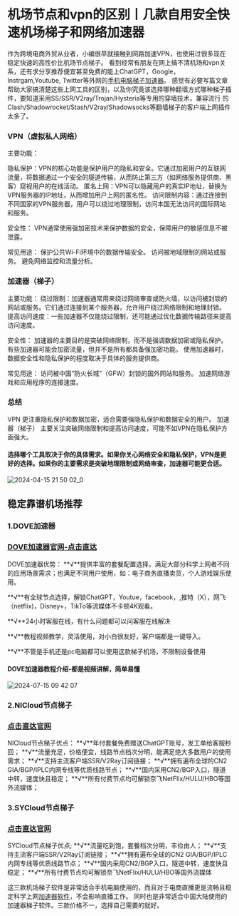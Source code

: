 # 机场节点和vpn的区别丨几款自用安全快速机场梯子和网络加速器

作为跨境电商外贸从业者，小编很早就接触到网路加速VPN，也使用过很多现在稳定快速的高性价比机场节点梯子。
看到经常有朋友在网上搞不清机场和vpn关系，还有求分享推荐便宜甚至免费的能上ChatGPT，Google，Instrgam,Youtube, Twitter等外网的[手机电脑梯子加速器](https://gitlab.com/gaosukexueshangwang/kexueshangwang)。
感觉有必要写篇文章帮助大家搞清楚这些上网工具的区别，以及你究竟该选择哪种翻墙方式哪种梯子插件，要知道采用SS/SSR/V2ray/Trojan/Hysteria等专用的穿墙技术，兼容流行
的Clash/Shadowrocket/Stash/V2ray/Shadowsocks等翻墙梯子的客户端上网插件太多了。

### VPN（虚拟私人网络）
主要功能：

隐私保护：VPN的核心功能是保护用户的隐私和安全。它通过加密用户的互联网流量，将数据通过一个安全的隧道传输，从而防止第三方（如网络服务提供商、黑客）窥视用户的在线活动。
匿名上网：VPN可以隐藏用户的真实IP地址，替换为VPN服务器的IP地址，从而增加用户上网的匿名性。
访问限制内容：通过连接到不同国家的VPN服务器，用户可以绕过地理限制，访问本国无法访问的国际网站和服务。

安全性：
VPN通常使用强加密技术来保护数据的安全，保障用户的敏感信息不被泄露。

常见用途：
保护公共Wi-Fi环境中的数据传输安全。
访问被地域限制的网站或服务。
避免网络监控和流量分析。

### 加速器（梯子）
主要功能：
绕过限制：加速器通常用来绕过网络审查或防火墙，以访问被封锁的网站或服务。它们通过连接到某个服务器，允许用户绕过网络限制和地理封锁。
提高访问速度：一些加速器不仅能绕过限制，还可能通过优化数据传输路径来提高访问速度。

安全性：
加速器的主要目的是突破网络限制，而不是强调数据加密或隐私保护。有些加速器可能会加密流量，但并不是所有都具备强加密功能。
使用加速器时，数据安全性和隐私保护的程度取决于具体的服务提供商。

常见用途：
访问被中国“防火长城”（GFW）封锁的国外网站和服务。
加速网络游戏和应用程序的连接速度。
### 总结
VPN 更注重隐私保护和数据加密，适合需要强隐私保护和数据安全的用户。
加速器（梯子） 主要关注突破网络限制和提高访问速度，可能不如VPN在隐私保护方面强大。

#### 选择哪个工具取决于你的具体需求。如果你关心网络安全和隐私保护，VPN是更好的选择。如果你的主要需求是突破地理限制或网络审查，加速器可能更合适。

![2024-04-15 21 50 02_0](https://github.com/user-attachments/assets/32b0b55b-a0e1-4576-923d-c191cd46d57c)

## 稳定靠谱机场推荐

### 1.DOVE加速器
### [DOVE加速器官网-点击直达](https://dove8.cc/a.php?alavBTtF8UB )

DOVE加速器优势：
**√**提供丰富的套餐配置选择，满足大部分科学上网者不同的应用场景需求；也满足不同用户使用，如：电子商务直播卖货，个人游戏娱乐使用。

**√**有全球节点选择，解锁ChatGPT，Youtue，facebook，,推特（X），网飞（netflix)，Disney+，TikTo等流媒体不卡顿4K观看。

**√**24小时客服在线，有什么问题都可以问客服在线解决

**√**教程视频教学，灵活使用，对小白很友好，客户端都是一键导入。

**√**不管是手机还是pc电脑都可以使用这款梯子机场，不限制设备使用

#### DOVE加速器教程介绍-都是视频讲解，简单易懂

![2024-07-15 09 42 07](https://github.com/user-attachments/assets/7f868da1-8e04-4448-9d62-4dae48dcf922)

### 2.NICloud节点梯子
### [点击直达官网](https://dove8.cc/a.php?alavBTtF8UB )

NICloud节点梯子优点：
**√**年付套餐免费赠送ChatGPT账号，发工单给客服秒回；
**√**流量充足，价格便宜，线路节点档次分明，能满足绝大多数用户的使用需求；
**√**支持主流客户端SSR/V2Ray订阅链接；
**√**拥有遍布全球的CN2 GIA/BGP/IPLC内网专线等优质线路节点；
**√**国内采用CN2/BGP入口，隧道中转，速度快且稳定；
**√**所有付费节点均可解锁奈飞NetFlix/HULU/HBO等国外流媒体；

### 3.SYCloud节点梯子
### [点击直达官网](https://dove8.cc/a.php?alavBTtF8UB )

SYCloud节点梯子优点;
**√**流量吃到饱，套餐档次分明，丰俭由人；
**√**支持主流客户端SSR/V2Ray订阅链接；
**√**拥有遍布全球的CN2 GIA/BGP/IPLC内网专线等优质线路节点；
**√**国内采用CN2/BGP入口，隧道中转，速度快且稳定；
**√**所有付费节点均可解锁奈飞NetFlix/HULU/HBO等国外流媒体

这三款机场梯子软件是非常适合手机电脑使用的，而且对于电商直播更是流畅且稳定科学上网[加速器软件](https://github.com/fafa88902/fafavpn)，不会影响直播工作。
同时也是非常适合中国大陆使用的加速器梯子软件。三款价格不一，选择自己需要的就好。



